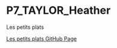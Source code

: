 # P7_TAYLOR_Heather

Les petits plats

[Les petits plats GitHub Page](https://htaylor91.github.io/P7_TAYLOR_Heather/)